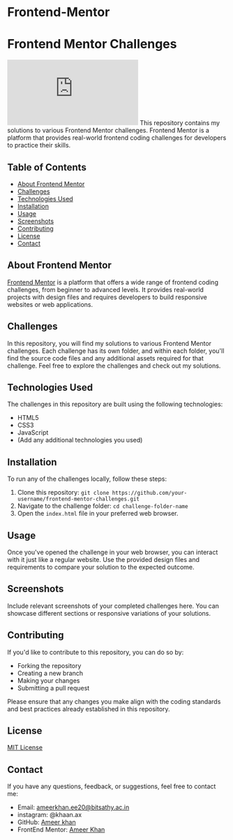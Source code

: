 # Frontend-Mentor
# Frontend Mentor Challenges
![FrontEnd Mentor](https://thecodebytes.com/wp-content/webpc-passthru.php?src=http://thecodebytes.com/wp-content/uploads/2023/02/frontend-mentor-review.png&nocache=1)
This repository contains my solutions to various Frontend Mentor challenges. Frontend Mentor is a platform that provides real-world frontend coding challenges for developers to practice their skills.

## Table of Contents

- [About Frontend Mentor](#about-frontend-mentor)
- [Challenges](#challenges)
- [Technologies Used](#technologies-used)
- [Installation](#installation)
- [Usage](#usage)
- [Screenshots](#screenshots)
- [Contributing](#contributing)
- [License](#license)
- [Contact](#contact)

## About Frontend Mentor

[Frontend Mentor](https://www.frontendmentor.io/) is a platform that offers a wide range of frontend coding challenges, from beginner to advanced levels. It provides real-world projects with design files and requires developers to build responsive websites or web applications.

## Challenges

In this repository, you will find my solutions to various Frontend Mentor challenges. Each challenge has its own folder, and within each folder, you'll find the source code files and any additional assets required for that challenge. Feel free to explore the challenges and check out my solutions.

## Technologies Used

The challenges in this repository are built using the following technologies:

- HTML5
- CSS3
- JavaScript
- (Add any additional technologies you used)

## Installation

To run any of the challenges locally, follow these steps:

1. Clone this repository: `git clone https://github.com/your-username/frontend-mentor-challenges.git`
2. Navigate to the challenge folder: `cd challenge-folder-name`
3. Open the `index.html` file in your preferred web browser.

## Usage

Once you've opened the challenge in your web browser, you can interact with it just like a regular website. Use the provided design files and requirements to compare your solution to the expected outcome.

## Screenshots

Include relevant screenshots of your completed challenges here. You can showcase different sections or responsive variations of your solutions.

## Contributing

If you'd like to contribute to this repository, you can do so by:

- Forking the repository
- Creating a new branch
- Making your changes
- Submitting a pull request

Please ensure that any changes you make align with the coding standards and best practices already established in this repository.

## License

[MIT License](LICENSE)

## Contact

If you have any questions, feedback, or suggestions, feel free to contact me:

- Email: ameerkhan.ee20@bitsathy.ac.in
- instagram: @khaan.ax
- GitHub: [Ameer khan](github.com/ameerkhan123ak)
- FrontEnd Mentor: [Ameer Khan](https://www.frontendmentor.io/profile/ameerkhan123ak)

